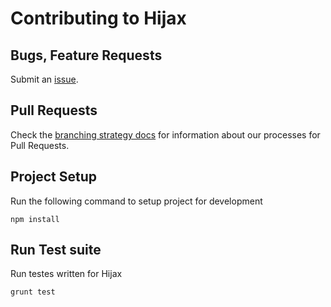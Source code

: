 # Contributing to Hijax

## Bugs, Feature Requests
Submit an [issue](https://github.com/mobify/hijax/issues).

## Pull Requests

Check the [branching strategy docs](https://github.com/mobify/branching-strategy) for information about our processes for Pull Requests.

## Project Setup

Run the following command to setup project for development
```
npm install
```

## Run Test suite
Run testes written for Hijax
```
grunt test
```